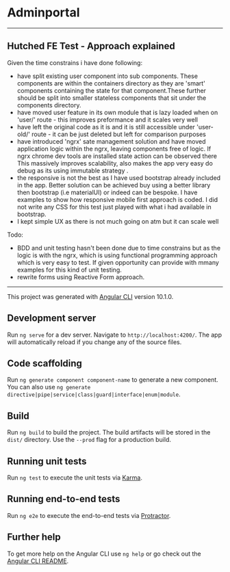 # Adminportal
****
## Hutched FE Test - Approach explained
Given the time constrains i have done following: 
- have split existing user component into sub components. These components are within the containers directory as they are 'smart' components containing the state for that component.These further should be split into smaller stateless components that sit under the components directory.
- have moved user feature in its own module that is lazy loaded when on 'user/' route - this improves preformance and it scales very well 
- have left the original code as it is and it is still accessible under 'user-old/' route - it can be just deleted but left for comparison purposes   
- have introduced 'ngrx' sate management solution and have moved application logic within the ngrx, leaving components free of logic. If ngrx chrome dev tools are installed state action can be observed there This massively improves scalability, also makes the app very easy do debug as its using immutable strategy .
- the responsive is not the best as I have used bootstrap already included in the app. Better solution can be achieved buy using a better library then bootstrap (i.e materialUI) or indeed can be bespoke. I have examples to show how responsive mobile first approach is coded. I did not write any CSS for this test just played with what i had available in bootstrap.
- I kept simple UX as there is not much going on atm but it can scale well

Todo: 
- BDD and unit testing hasn't been done due to time constrains but as the logic is with the ngrx, which is using functional programming approach which is very easy to test. If given opportunity can provide with mmany examples for this kind of unit testing. 
- rewrite forms using Reactive Form approach.  
****
This project was generated with [Angular CLI](https://github.com/angular/angular-cli) version 10.1.0.

## Development server

Run `ng serve` for a dev server. Navigate to `http://localhost:4200/`. The app will automatically reload if you change any of the source files.

## Code scaffolding

Run `ng generate component component-name` to generate a new component. You can also use `ng generate directive|pipe|service|class|guard|interface|enum|module`.

## Build

Run `ng build` to build the project. The build artifacts will be stored in the `dist/` directory. Use the `--prod` flag for a production build.

## Running unit tests

Run `ng test` to execute the unit tests via [Karma](https://karma-runner.github.io).

## Running end-to-end tests

Run `ng e2e` to execute the end-to-end tests via [Protractor](http://www.protractortest.org/).

## Further help

To get more help on the Angular CLI use `ng help` or go check out the [Angular CLI README](https://github.com/angular/angular-cli/blob/master/README.md).
